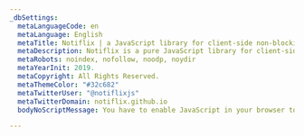 ```yaml
---
_dbSettings:
  metaLanguageCode: en
  metaLanguage: English
  metaTitle: Notiflix | a JavaScript library for client-side non-blocking notifications.
  metaDescription: Notiflix is a pure JavaScript library for client-side non-blocking notifications, popup boxes, loading indicators, and more to that makes your web projects much better.
  metaRobots: noindex, nofollow, noodp, noydir
  metaYearInit: 2019.
  metaCopyright: All Rights Reserved.
  metaThemeColor: "#32c682"
  metaTwitterUser: "@notiflixjs"
  metaTwitterDomain: notiflix.github.io
  bodyNoScriptMessage: You have to enable JavaScript in your browser to use Notiflix.

---
```

